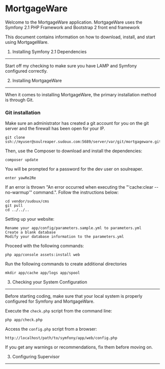 MortgageWare
========================

Welcome to the MortgageWare application. MortgageWare uses the Symfony 2.1 PHP Framework and Bootstrap 2 front end framework

This document contains information on how to download, install, and start
using MortgageWare.

1) Installing Symfony 2.1 Dependencies
----------------------------------

Start off my checking to make sure you have LAMP and Symfony configured correctly.


2) Installing MortgageWare
----------------------------------

When it comes to installing MortgageWare, the primary installation method is through Git.

### Git installation

Make sure an administrator has created a git account for you on the git server and the firewall has been open for your IP.

    git clone ssh://myuser@soulreaper.sudoux.com:5689/server/var/git/mortgageware.git

Then, use the Composer to download and install the dependencies:

    composer update
    
You will be prompted for a password for the dev user on soulreaper.
    
    enter yawRe2Re
    
If an error is thrown "An error occurred when executing the "'cache:clear --no-warmup'" command.". Follow the instructions below:
    
    cd vendor/sudoux/cms
    git pull
    cd ../../..
    
Setting up your website:

    Rename your app/config/parameters.sample.yml to parameters.yml
    Create a blank database
    Modify your database information to the parameters.yml
    
    
Proceed with the following commands:
    
    php app/console assets:install web
    
Run the following commands to create additional directories

    mkdir app/cache app/logs app/spool
    

3) Checking your System Configuration
-------------------------------------

Before starting coding, make sure that your local system is properly
configured for Symfony and MortgageWare.

Execute the `check.php` script from the command line:

    php app/check.php

Access the `config.php` script from a browser:

    http://localhost/path/to/symfony/app/web/config.php

If you get any warnings or recommendations, fix them before moving on.

3) Configuring Supervisor
-------------------------------------

